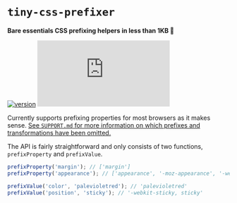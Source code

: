 # `tiny-css-prefixer`

**Bare essentials CSS prefixing helpers in less than 1KB 🌈**

[![version](https://img.shields.io/npm/v/tiny-css-prefixer)](https://www.npmjs.com/package/tiny-css-prefixer)
[![gzip size](https://img.badgesize.io/https://unpkg.com/tiny-css-prefixer@latest/dist/goober.es.js?compression=gzip)](https://unpkg.com/tiny-css-prefixer)

Currently supports prefixing properties for most browsers as it makes sense.
[See `SUPPORT.md` for more information on which prefixes and transformations have been omitted.](./SUPPORT.md)

The API is fairly straightforward and only consists of two functions, `prefixProperty` and `prefixValue`.

```js
prefixProperty('margin'); // ['margin']
prefixProperty('appearance'); // ['appearance', '-moz-appearance', '-webkit-appearance']

prefixValue('color', 'palevioletred'); // 'palevioletred'
prefixValue('position', 'sticky'); // '-webkit-sticky, sticky'
```
